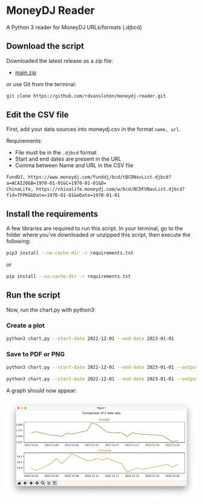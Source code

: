 # MoneyDJ Reader
A Python 3 reader for MoneyDJ URLs/formats (.djbcd)

## Download the script
Downloaded the latest release as a zip file: 
- [main.zip](https://github.com/rdvansloten/moneydj-reader/archive/refs/heads/main.zip)

or use Git from the terminal:

```sh
git clone https://github.com/rdvansloten/moneydj-reader.git
```

## Edit the CSV file
First, add your data sources into moneydj.csv in the format `name, url`. 

Requirements:
- File must be in the `.djbcd` format
- Start and end dates are present in the URL 
- Comma between Name and URL in the CSV file

```csv
FundDJ, https://www.moneydj.com/funddj/bcd/tBCDNavList.djbcd?a=ACAI20&B=1970-01-01&C=1970-01-01&D=
ChinaLife, https://chinalife.moneydj.com/w/bcd/BCDFVNavList.djbcd?fid=TFPK&bDate=1970-01-01&eDate=1970-01-01
```

## Install the requirements
A few libraries are required to run this script. In your terminal, go to the folder where you've downloaded or unzipped this script, then execute the following:

```sh
pip3 install --no-cache-dir -r requirements.txt
```

or

```sh
pip install --no-cache-dir -r requirements.txt
```

## Run the script
Now, run the chart.py with python3:

### Create a plot
```sh
python3 chart.py --start-date 2022-12-01 --end-date 2023-01-01
```

### Save to PDF or PNG
```sh
python3 chart.py --start-date 2022-12-01 --end-date 2023-01-01 --output pdf
```

```sh
python3 chart.py --start-date 2022-12-01 --end-date 2023-01-01 --output png
```

A graph should now appear:

<img src="./graph.png" alt="Graph" width="640"/>